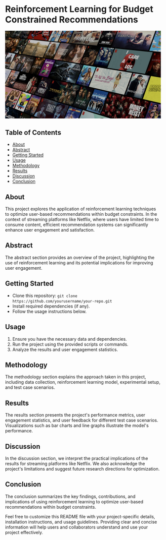# Reinforcement Learning for Budget Constrained Recommendations

![Project Image](./img/NetFlixbackground.png)

## Table of Contents
- [About](#about)
- [Abstract](#abstract)
- [Getting Started](#getting-started)
- [Usage](#usage)
- [Methodology](#methodology)
- [Results](#results)
- [Discussion](#discussion)
- [Conclusion](#conclusion)


## About
This project explores the application of reinforcement learning techniques to optimize user-based recommendations within budget constraints. In the context of streaming platforms like Netflix, where users have limited time to consume content, efficient recommendation systems can significantly enhance user engagement and satisfaction.

## Abstract
The abstract section provides an overview of the project, highlighting the use of reinforcement learning and its potential implications for improving user engagement.

## Getting Started
- Clone this repository: `git clone https://github.com/yourusername/your-repo.git`
- Install required dependencies (if any).
- Follow the usage instructions below.

## Usage
1. Ensure you have the necessary data and dependencies.
2. Run the project using the provided scripts or commands.
3. Analyze the results and user engagement statistics.

## Methodology
The methodology section explains the approach taken in this project, including data collection, reinforcement learning model, experimental setup, and test case scenarios.

## Results
The results section presents the project's performance metrics, user engagement statistics, and user feedback for different test case scenarios. Visualizations such as bar charts and line graphs illustrate the model's performance.

## Discussion
In the discussion section, we interpret the practical implications of the results for streaming platforms like Netflix. We also acknowledge the project's limitations and suggest future research directions for optimization.

## Conclusion
The conclusion summarizes the key findings, contributions, and implications of using reinforcement learning to optimize user-based recommendations within budget constraints.



Feel free to customize this README file with your project-specific details, installation instructions, and usage guidelines. Providing clear and concise information will help users and collaborators understand and use your project effectively.
